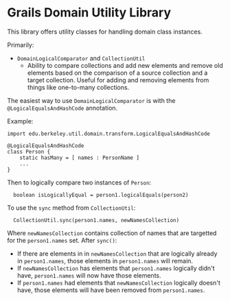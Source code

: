 Grails Domain Utility Library
=============================

This library offers utility classes for handling domain class instances.

Primarily:
  * `DomainLogicalComparator` and `CollectionUtil`
    * Ability to compare collections and add new elements and remove old
      elements based on the comparison of a source collection and a target
      collection.  Useful for adding and removing elements from things like
      one-to-many collections.

The easiest way to use `DomainLogicalComparator` is with the
`@LogicalEqualsAndHashCode` annotation.

Example:
```
import edu.berkeley.util.domain.transform.LogicalEqualsAndHashCode

@LogicalEqualsAndHashCode
class Person {
    static hasMany = [ names : PersonName ]
    ...
}

```

Then to logically compare two instances of `Person`:
```
  boolean isLogicallyEqual = person1.logicalEquals(person2)
```

To use the `sync` method from `CollectionUtil`:
```
  CollectionUtil.sync(person1.names, newNamesCollection)
```

Where `newNamesCollection` contains collection of names that are targetted
for the `person1.names` set.  After `sync()`:

 * If there are elements in in `newNamesCollection` that are logically
   already in `person1.names`, those elements in `person1.names` will
   remain.
 * If `newNamesCollection` has elements that `person1.names` logically
   didn't have, `person1.names` will now have those elements.
 * If `person1.names` had elements that `newNamesCollection` logically
   doesn't have, those elements will have been removed from `person1.names`.
